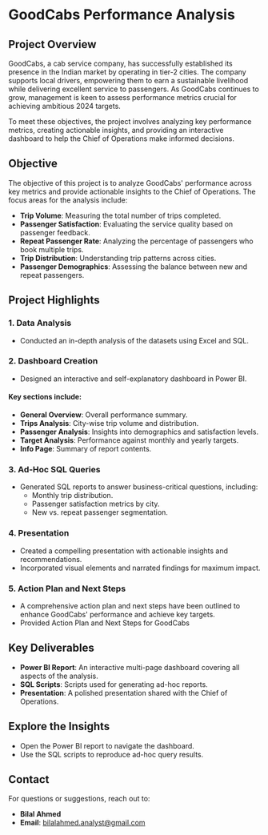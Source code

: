 # GoodCabs Performance Analysis

## Project Overview
GoodCabs, a cab service company, has successfully established its presence in the Indian market by operating in tier-2 cities. The company supports local drivers, empowering them to earn a sustainable livelihood while delivering excellent service to passengers. As GoodCabs continues to grow, management is keen to assess performance metrics crucial for achieving ambitious 2024 targets.

To meet these objectives, the project involves analyzing key performance metrics, creating actionable insights, and providing an interactive dashboard to help the Chief of Operations make informed decisions.

## Objective
The objective of this project is to analyze GoodCabs' performance across key metrics and provide actionable insights to the Chief of Operations. The focus areas for the analysis include:

- **Trip Volume**: Measuring the total number of trips completed.
- **Passenger Satisfaction**: Evaluating the service quality based on passenger feedback.
- **Repeat Passenger Rate**: Analyzing the percentage of passengers who book multiple trips.
- **Trip Distribution**: Understanding trip patterns across cities.
- **Passenger Demographics**: Assessing the balance between new and repeat passengers.

## Project Highlights

### 1. Data Analysis
- Conducted an in-depth analysis of the datasets using Excel and SQL.

### 2. Dashboard Creation
- Designed an interactive and self-explanatory dashboard in Power BI.

#### Key sections include:
- **General Overview**: Overall performance summary.
- **Trips Analysis**: City-wise trip volume and distribution.
- **Passenger Analysis**: Insights into demographics and satisfaction levels.
- **Target Analysis**: Performance against monthly and yearly targets.
- **Info Page**: Summary of report contents.

### 3. Ad-Hoc SQL Queries
- Generated SQL reports to answer business-critical questions, including:
  - Monthly trip distribution.
  - Passenger satisfaction metrics by city.
  - New vs. repeat passenger segmentation.

### 4. Presentation
- Created a compelling presentation with actionable insights and recommendations.
- Incorporated visual elements and narrated findings for maximum impact.

### 5. Action Plan and Next Steps
- A comprehensive action plan and next steps have been outlined to enhance GoodCabs' performance and achieve key targets.
- Provided Action Plan and Next Steps for GoodCabs

## Key Deliverables
- **Power BI Report**: An interactive multi-page dashboard covering all aspects of the analysis.
- **SQL Scripts**: Scripts used for generating ad-hoc reports.
- **Presentation**: A polished presentation shared with the Chief of Operations.

## Explore the Insights
- Open the Power BI report to navigate the dashboard.
- Use the SQL scripts to reproduce ad-hoc query results.

## Contact
For questions or suggestions, reach out to:
- **Bilal Ahmed**
- **Email**: bilalahmed.analyst@gmail.com


